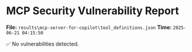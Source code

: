 # MCP Security Vulnerability Report
**File:** `results\mcp-server-for-copilot\tool_definitions.json`
**Time:** `2025-06-21 04:15:50`

✅ No vulnerabilities detected.
